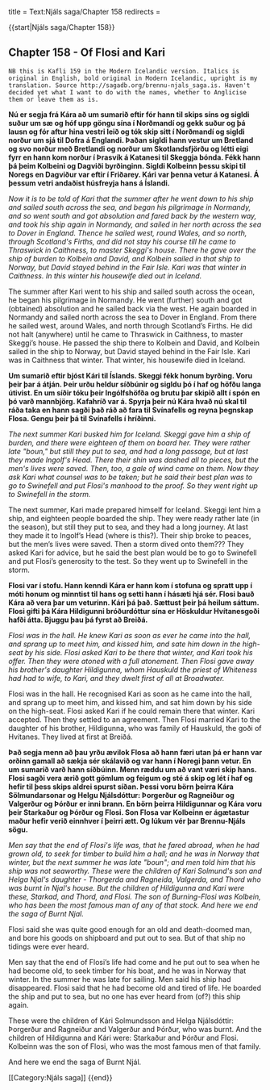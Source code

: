 title = Text:Njáls saga/Chapter 158
redirects =
>>>>

{{start|Njáls saga/Chapter 158}}
## Chapter 158 - Of Flosi and Kari

`NB this is Kafli 159 in the Modern Icelandic version. Italics is original in English, bold original in Modern Icelandic, upright is my translation. Source http://sagadb.org/brennu-njals_saga.is. Haven't decided yet what I want to do with the names, whether to Anglicise them or leave them as is.`

**Nú er segja frá Kára að um sumarið eftir fór hann til skips síns og sigldi suður um sæ og hóf upp göngu sína í Norðmandí og gekk suður og þá lausn og fór aftur hina vestri leið og tók skip sitt í Norðmandí og sigldi norður um sjá til Dofra á Englandi. Þaðan sigldi hann vestur um Bretland og svo norður með Bretlandi og norður um Skotlandsfjörðu og létti eigi fyrr en hann kom norður í Þrasvík á Katanesi til Skeggja bónda. Fékk hann þá þeim Kolbeini og Dagviði byrðinginn. Sigldi Kolbeinn þessu skipi til Noregs en Dagviður var eftir í Friðarey. Kári var þenna vetur á Katanesi. Á þessum vetri andaðist húsfreyja hans á Íslandi.**

*Now it is to be told of Kari that the summer after he went down to his ship and sailed south across the sea, and began his pilgrimage in Normandy, and so went south and got absolution and fared back by the western way, and took his ship again in Normandy, and sailed in her north across the sea to Dover in England. Thence he sailed west, round Wales, and so north, through Scotland's Firths, and did not stay his course till he came to Thraswick in Caithness, to master Skeggi's house. There he gave over the ship of burden to Kolbein and David, and Kolbein sailed in that ship to Norway, but David stayed behind in the Fair Isle.
Kari was that winter in Caithness. In this winter his housewife died out in Iceland.*

The summer after Kari went to his ship and sailed south across the ocean, he began his pilgrimage in Normandy. He went (further) south and got (obtained) absolution and he sailed back via the west. He again boarded in Normandy and sailed north across the sea to Dover in England. From there he sailed west, around Wales, and north through Scotland’s Firths. He did not halt (anywhere) until he came to Thraswick in Caithness, to master Skeggi’s house.  He passed the ship there to Kolbein and David, and Kolbein sailed in the ship to Norway, but David stayed behind in the Fair Isle. Kari was in Caithness that winter. That winter, his housewife died in Iceland.

**Um sumarið eftir bjóst Kári til Íslands. Skeggi fékk honum byrðing. Voru þeir þar á átján. Þeir urðu heldur síðbúnir og sigldu þó í haf og höfðu langa útivist. En um síðir tóku þeir Ingólfshöfða og brutu þar skipið allt í spón en þó varð mannbjörg. Kafahríð var á. Spyrja þeir nú Kára hvað nú skal til ráða taka en hann sagði það ráð að fara til Svínafells og reyna þegnskap Flosa. Gengu þeir þá til Svínafells í hríðinni.**

*The next summer Kari busked him for Iceland. Skeggi gave him a ship of burden, and there were eighteen of them on board her. They were rather late "boun," but still they put to sea, and had a long passage, but at last they made Ingolf's Head. There their shin was dashed all to pieces, but the men's lives were saved. Then, too, a gale of wind came on them.
Now they ask Kari what counsel was to be taken; but he said their best plan was to go to Swinefell and put Flosi's manhood to the proof. So they went right up to Swinefell in the storm.*

The next summer, Kari made prepared himself for Iceland. Skeggi lent him a ship, and eighteen people boarded the ship. They were ready rather late (in the season), but still they put to sea, and they had a long journey. At last they made it to Ingolf’s Head (where is this?). Their ship broke to peaces, but the men’s lives were saved. Then a storm dived onto them??? 
They asked Kari for advice, but he said the best plan would be to go to Swinefell and put Flosi’s generosity to the test. So they went up to Swinefell in the storm.

**Flosi var í stofu. Hann kenndi Kára er hann kom í stofuna og spratt upp í móti honum og minntist til hans og setti hann í hásæti hjá sér. Flosi bauð Kára að vera þar um veturinn. Kári þá það. Sættust þeir þá heilum sáttum. Flosi gifti þá Kára Hildigunni bróðurdóttur sína er Höskuldur Hvítanesgoði hafði átta. Bjuggu þau þá fyrst að Breiðá.**

*Flosi was in the hall. He knew Kari as soon as ever he came into the hall, and sprang up to meet him, and kissed him, and sate him down in the high-seat by his side. Flosi asked Kari to be there that winter, and Kari took his offer. Then they were atoned with a full atonement. Then Flosi gave away his brother's daughter Hildigunna, whom Hauskuld the priest of Whiteness had had to wife, to Kari, and they dwelt first of all at Broadwater.*

Flosi was in the hall. He recognised Kari as soon as he came into the hall, and sprang up to meet him, and kissed him, and sat him down by his side on the high-seat. Flosi asked Kari if he could remain there that winter. Kari accepted. Then they settled to an agreement. 
Then Flosi married Kari to the daughter of his brother, Hildigunna, who was family of Hauskuld, the goði of Hvítanes. They lived at first at Breiðá. 

**Það segja menn að þau yrðu ævilok Flosa að hann færi utan þá er hann var orðinn gamall að sækja sér skálavið og var hann í Noregi þann vetur. En um sumarið varð hann síðbúinn. Menn ræddu um að vant væri skip hans. Flosi sagði vera ærið gott gömlum og feigum og sté á skip og lét í haf og hefir til þess skips aldrei spurst síðan.
Þessi voru börn þeirra Kára Sölmundarsonar og Helgu Njálsdóttur: Þorgerður og Ragneiður og Valgerður og Þórður er inni brann. En börn þeirra Hildigunnar og Kára voru þeir Starkaður og Þórður og Flosi. Son Flosa var Kolbeinn er ágætastur maður hefir verið einnhver í þeirri ætt.
Og lúkum vér þar Brennu-Njáls sögu.**

*Men say that the end of Flosi's life was, that he fared abroad, when he had grown old, to seek for timber to build him a hall; and he was in Norway that winter, but the next summer he was late "boun"; and men told him that his ship was not seaworthy. These were the children of Kari Solmund's son and Helga Njal's daughter - Thorgerda and Ragneida, Valgerda, and Thord who was burnt in Njal's house. But the children of Hildigunna and Kari were these, Starkad, and Thord, and Flosi. The son of Burning-Flosi was Kolbein, who has been the most famous man of any of that stock. 
And here we end the saga of Burnt Njal.*

Flosi said she was quite good enough for an old and death-doomed man, and bore his goods on shipboard and put out to sea. But of that ship no tidings were ever heard.

Men say that the end of Flosi’s life had come and he put out to sea when he had become old, to seek timber for his boat, and he was in Norway that winter. In the summer he was late for sailing. Men said his ship had disappeared. Flosi said that he had become old and tired of life. He boarded the ship and put to sea, but no one has ever heard from (of?) this ship again. 

These were the children of Kári Solmundsson and Helga Njálsdóttir: Þorgerður and Ragneiður and Valgerður and Þórður, who was burnt. And the children of Hildigunna and Kári were: Starkaður and Þórður and Flosi. Kolbeinn was the son of Flosi, who was the most famous men of that family.

And here we end the saga of Burnt Njál.


[[Category:Njáls saga]]
{{end}}